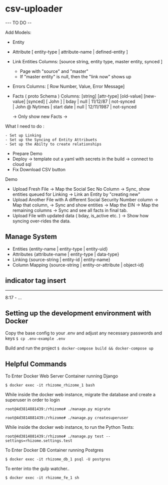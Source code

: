 # csv-uploader


--- TO DO --

Add Models:
  - Entity

  - Attribute
     [ entity-type | attribute-name | defined-entity ]


 - Link Entities
   Columns: [source string, entity type, master entity, synced ]
     - Page with "source" and "master"
     - If "master entity" is null, then the "link now" shows up

- Errors
  Columns: [ Row Number, Value, Error Message]

 - Facts ( proto Schema )
    Columns: [string] [attr-type] [old-value] [new-value]  [synced]
             [ John ] | bday | null | 11/12/87 | not-synced  
             | John @ Nytimes | start date | null | 12/11/1987 | not-synced

      -> Only show new Facts
      ->


What I need to do :
 ~~~~
 - Set up Linking
 - Set up the Syncing of Entity Attribuets
 - Set up the Abilty to create relationships
 ~~~~
 - Prepare Demo
 - Deploy
     -> template out a yaml with secrets in the build
     -> connect to cloud sql
 - Fix Download CSV button


Demo
 - Upload Fresh File
    -> Map the Social Sec No Column
    -> Sync, show entities queued for Linking
    -> Link an Entity by "creating new"
 - Upload Another File with A different Social Security Number column
    -> Map that column,
    -> Sync and show entities
    -> Map the EIN
    -> Map the remaining columns
    -> Sync and see all facts in final tab.
 - Upload File with updated data ( bday, is_active etc. )
    -> Show how syncing over-rides the data.


## Manage System
  - Entities
      {entity-name | entity-type | entity-uid}
  - Attributes
      {attribute-name | entity-type | data-type}
  - Linking
      {source-string | entity-id | entity-name}
  - Column Mapping
      {source-string | entity-or-attribute | object-id}

## indicator tag insert


---
8:17 - ...




## Setting up the development environment with Docker #

Copy the base config to your .env and adjust any necessary passwords and keys
`$ cp .env-example .env`

Build and run the project
`$ docker-compose build && docker-compose up`

## Helpful Commands


To Enter Docker Web Server Container running Django

```
$ docker exec -it rhizome_rhizome_1 bash
```

While inside the docker web instance, migrate the database and create a superuser in order to login

```
root@4d3814881439:/rhizome# ./manage.py migrate

root@4d3814881439:/rhizome# ./manage.py createsuperuser
```

While inside the docker web instance, to run the Python Tests:

```
root@4d3814881439:/rhizome# ./manage.py test --settings=rhizome.settings.test
```

To Enter Docker DB Container running Postgres

```
$ docker exec -it rhizome_db_1 psql -U postgres
```

To enter into the gulp watcher..

```
$ docker exec -it rhizome_fe_1 sh
```
